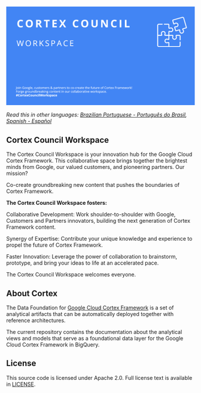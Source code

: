 ![Cortex Social Card](assets/images/CortexCouncilSC.png)

*Read this in other languages: [Brazilian Portuguese - Português do Brasil](README_pt-BR.md), [Spanish - Español](README_es.md)*

## **Cortex Council Workspace**

The Cortex Council Workspace is your innovation hub for the Google Cloud Cortex Framework. This collaborative space brings together the brightest minds from Google, our valued customers, and pioneering partners. Our mission? 

Co-create groundbreaking new content that pushes the boundaries of Cortex Framework.

**The Cortex Council Workspace fosters:**


Collaborative Development: Work shoulder-to-shoulder with Google, Customers and Partners innovators, building the next generation of Cortex Framework content.

Synergy of Expertise: Contribute your unique knowledge and experience to propel the future of Cortex Framework.

Faster Innovation: Leverage the power of collaboration to brainstorm, prototype, and bring your ideas to life at an accelerated pace.

The Cortex Council Workspace welcomes everyone.


## **About Cortex**

The Data Foundation for [Google Cloud Cortex Framework](https://cloud.google.com/solutions/cortex) is a set of analytical artifacts that can be automatically deployed together with reference architectures.

The current repository contains the documentation about the analytical views and models that serve as a foundational data layer for the Google Cloud Cortex Framework in BigQuery.


## **License**
This source code is licensed under Apache 2.0. Full license text is available in [LICENSE](https://github.com/CortexCouncilWorkspace/CCWSite/blob/main/LICENSE).